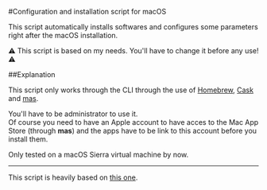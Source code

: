 #Configuration and installation script for macOS

This script automatically installs softwares and configures some parameters right after the macOS installation.

⚠️ This script is based on my needs. You'll have to change it before any use! ⚠️

##Explanation

This script only works through the CLI through the use of [Homebrew](http://brew.sh/), [Cask](https://caskroom.github.io/) and [mas](https://github.com/lra/mackup).  

You'll have to be administrator to use it.  
Of course you need to have an Apple account to have acces to the Mac App Store (through **mas**) and the apps have to be link to this account before you install them.  

Only tested on a macOS Sierra virtual machine by now.

---
This script is heavily based on [this one](https://github.com/nicolinuxfr/macOS-post-installation/).